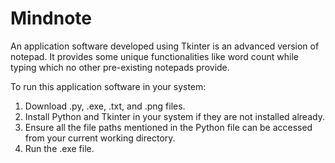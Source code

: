 # Mindnote
An application software developed using Tkinter is an advanced version of notepad. It provides some unique functionalities like word count while typing which no other pre-existing notepads provide.

To run this application software in your system:
1. Download .py, .exe, .txt, and .png files.
2. Install Python and Tkinter in your system if they are not installed already.   
3. Ensure all the file paths mentioned in the Python file can be accessed from your current working directory.
4. Run the .exe file.
